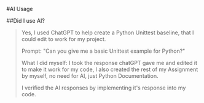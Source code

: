 #AI Usage

##Did I use AI?
>Yes, I used ChatGPT to help create a Python Unittest baseline, that I could edit to work for my project.
>
>Prompt: "Can you give me a basic Unittest example for Python?"
>
>What I did myself: I took the response chatGPT gave me and edited it to make it work for my code, I also created the rest of my Assignment by myself, no need for AI, just Python Documentation.
>
>I verified the AI responses by implementing it's response into my code.